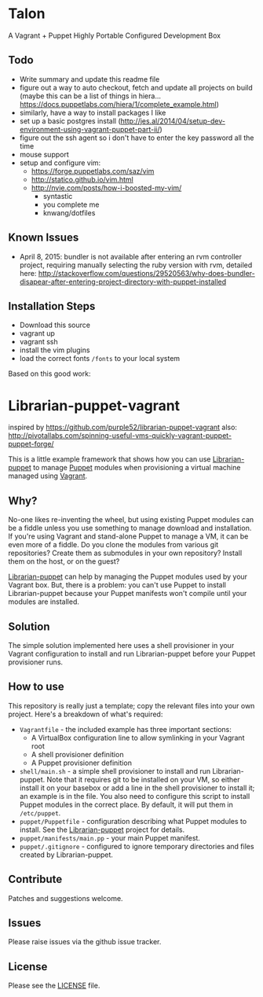 # Talon
A Vagrant + Puppet Highly Portable Configured Development Box

## Todo
- Write summary and update this readme file
- figure out a way to auto checkout, fetch and update all projects on build (maybe this can be a list of things in hiera... https://docs.puppetlabs.com/hiera/1/complete_example.html)
- similarly, have a way to install packages I like
- set up a basic postgres install (http://jes.al/2014/04/setup-dev-environment-using-vagrant-puppet-part-ii/)
- figure out the ssh agent so i don't have to enter the key password all the time
- mouse support
- setup and configure vim:
  - https://forge.puppetlabs.com/saz/vim
  - http://statico.github.io/vim.html
  - http://nvie.com/posts/how-i-boosted-my-vim/
	- syntastic
	- you complete me		
	- knwang/dotfiles

## Known Issues
- April 8, 2015: bundler is not available after entering an rvm controller project, requiring manually selecting the ruby version with rvm, detailed here: http://stackoverflow.com/questions/29520563/why-does-bundler-disapear-after-entering-project-directory-with-puppet-installed

## Installation Steps
- Download this source
- vagrant up
- vagrant ssh
- install the vim plugins
- load the correct fonts `/fonts` to your local system

Based on this good work:
# Librarian-puppet-vagrant

inspired by https://github.com/purple52/librarian-puppet-vagrant
also: http://pivotallabs.com/spinning-useful-vms-quickly-vagrant-puppet-puppet-forge/

This is a little example framework that shows how you can use
[Librarian-puppet](https://github.com/rodjek/librarian-puppet) to manage
[Puppet](http://puppetlabs.com/) modules when provisioning a virtual machine
managed using [Vagrant](http://vagrantup.com).

## Why?

No-one likes re-inventing the wheel, but using existing Puppet modules can be a
fiddle unless you use something to manage download and installation. If you're
using Vagrant and stand-alone Puppet to manage a VM, it can be even more of a fiddle.
Do you clone the modules from various git repositories? Create them as submodules
in your own repository? Install them on the host, or on the guest?

[Librarian-puppet](https://github.com/rodjek/librarian-puppet) can help by managing the
Puppet modules used by your Vagrant box. But, there is a problem: you can't use Puppet
to install Librarian-puppet because your Puppet manifests won't compile until your
modules are installed.

## Solution

The simple solution implemented here uses a shell provisioner in your Vagrant
configuration to install and run Librarian-puppet before your Puppet provisioner runs.

## How to use

This repository is really just a template; copy the relevant files into your
own project. Here's a breakdown of what's required:

* `Vagrantfile` - the included example has three important sections:
    + A VirtualBox configuration line to allow symlinking in your Vagrant root
    + A shell provisioner definition
    + A Puppet provisioner definition
* `shell/main.sh` - a simple shell provisioner to install and run Librarian-puppet.
Note that it requires git to be installed on your VM, so either install it on your basebox
or add a line in the shell provisioner to install it; an example is in the file. You also need to
configure this script to install Puppet modules in the correct place. By default, it will put them
in `/etc/puppet`.
* `puppet/Puppetfile` - configuration describing what Puppet modules to install. See the
[Librarian-puppet](https://github.com/rodjek/librarian-puppet) project for details.
* `puppet/manifests/main.pp` - your main Puppet manifest.
* `puppet/.gitignore` - configured to ignore temporary directories and files created by Librarian-puppet.

## Contribute

Patches and suggestions welcome.

## Issues

Please raise issues via the github issue tracker.

## License

Please see the [LICENSE](https://github.com/purple52/librarian-puppet-vagrant/blob/master/LICENSE)
file.
